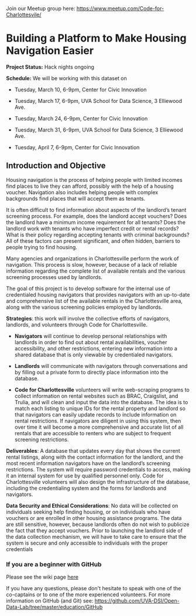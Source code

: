  Join our Meetup group here: https://www.meetup.com/Code-for-Charlottesvile/

# Building a Platform to Make Housing Navigation Easier

**Project Status:** Hack nights ongoing

**Schedule:** We will be working with this dataset on

* Tuesday, March 10, 6-9pm, Center for Civic Innovation

* Tuesday, March 17, 6-9pm, UVA School for Data Science, 3 Elliewood Ave.

* Tuesday, March 24, 6-9pm, Center for Civic Innovation

* Tuesday, March 31, 6-9pm, UVA School for Data Science, 3 Elliewood Ave.

* Tuesday, April 7, 6-9pm, Center for Civic Innovation

## Introduction and Objective
Housing navigation is the process of helping people with limited incomes find places to live they can afford, possibly with the help of a housing voucher. Navigation also includes helping people with complex backgrounds find places that will accept them as tenants.

It is often difficult to find information about aspects of the landlord’s tenant screening process. For example, does the landlord accept vouchers? Does the landlord have a minimum income requirement for all tenants? Does the landlord work with tenants who have imperfect credit or rental records? What is their policy regarding accepting tenants with criminal backgrounds? All of these factors can present significant, and often hidden, barriers to people trying to find housing.

Many agencies and organizations in Charlottesville perform the work of navigation. This process is slow, however, because of a lack of reliable information regarding the complete list of available rentals and the various screening processes used by landlords.

The goal of this project is to develop software for the internal use of credentialed housing navigators that provides navigators with an up-to-date and comprehensive list of the available rentals in the Charlottesville area, along with the various screening policies employed by landlords.

**Strategies**: this work will involve the collective efforts of navigators, landlords, and volunteers through Code for Charlottesville.
 
* **Navigators** will continue to develop personal relationships with landlords in order to find out about rental availabilities, voucher accessibility, and other restrictions, entering new information into a shared database that is only viewable by credentialed navigators.

* **Landlords** will communicate with navigators through conversations and by filling out a private form to directly place information into the database.

* **Code for Charlottesville** volunteers will write web-scraping programs to collect information on rental websites such as BRAC, Craigslist, and Trulia, and will clean and input the data into the database. The idea is to match each listing to unique IDs for the rental property and landlord so that navigators can easily update records to include information on rental restrictions. If navigators are diligent in using this system, then over time it will become a more comprehensive and accurate list of all rentals that are accessible to renters who are subject to frequent screening restrictions.
 
**Deliverables**: A database that updates every day that shows the current rental listings, along with the contact information for the landlord, and the most recent information navigators have on the landlord’s screening restrictions. The system will require password credentials to access, making it an internal system for use by qualified personnel only. Code for Charlottesville volunteers will also design the infrastructure of the database, including the credentialing system and the forms for landlords and navigators.

**Data Security and Ethical Considerations**: No data will be collected on individuals seeking help finding housing, or on individuals who have vouchers or are enrolled in other housing assistance programs.
The data are still sensitive, however, because landlords often do not wish to publicize the fact that they accept vouchers. Prior to launching the landlord side of the data collection mechanism, we will have to take care to ensure that the system is secure and only accessible to individuals with the proper credentials

### If you are a beginner with GitHub

Please see the wiki page [here](https://github.com/code-for-charlottesville/housinghub/wiki/Getting-Started-with-Git)

If you have any questions, please don't hesitate to speak with one of the co-captains or to one of the more experienced volunteers. For more information on GitHub (and Git) see: https://github.com/UVA-DSI/Open-Data-Lab/tree/master/education/GitHub





